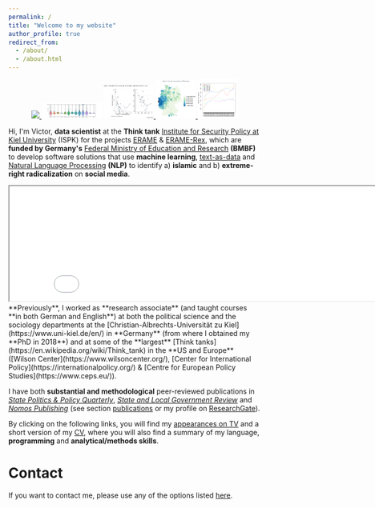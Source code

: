 ```yaml
---
permalink: /
title: "Welcome to my website"
author_profile: true
redirect_from: 
  - /about/
  - /about.html
---
```

<p align="middle">
<a href="../images/v2_s_MOTRA-K-Poster_geschw%C3%A4rzt.jpg"> 
    <img src="../images/v2_s_MOTRA-K-Poster_geschw%C3%A4rzt.jpg" width="60" /> </a>
<a href="../images/motra2022/violins_means.jpg">
    <img src="../images/motra2022/violins_means.jpg" width="120" /></a>  
<a href="../images/social_connectedness/f3_binscatter.jpeg">
    <img src="../images/social_connectedness/f3_binscatter.jpeg" width="100" /> </a>
<a href="../images/social_connectedness/heinsberg_connectedness.jpeg">
    <img src="../images/social_connectedness/heinsberg_connectedness.jpeg" width="80" /> </a>
<a href="../images/motra2022/stm_time_auswahl.png">
    <img src="../images/motra2022/stm_time_auswahl.png" width="80" /> </a>  
</p>

Hi, I'm Victor, **data scientist** at the **Think tank** [Institute for Security Policy at Kiel University](https://www.ispk.uni-kiel.de/en) (ISPK) for the projects [ERAME](/images/erame/erame_english_description.pdf) & [ERAME-Rex](/images/rex/english_description_rex.pdf), which are **funded by Germany's** [Federal Ministry of Education and Research](https://www.bmbf.de/bmbf/en/home/home_node.html) **(BMBF)** to develop software solutions that use **machine learning**, [text-as-data](https://en.wikipedia.org/wiki/Text_mining) and [Natural Language Processing](https://en.wikipedia.org/wiki/Natural_language_processing) **(NLP)** to identify a) **islamic** and b) **extreme-right radicalization** on **social media**.
<iframe src="../images/erame/lda-mallet-10.html" height="230" width="730" name = "iframe_a" title="Iframe Example"></iframe>
**Previously**, I worked as **research associate** (and taught courses **in both German and English**) at both the political science and the sociology departments at the [Christian-Albrechts-Universität zu Kiel](https://www.uni-kiel.de/en/) in **Germany** (from where I obtained my **PhD in 2018**) and at some of the **largest** [Think tanks](https://en.wikipedia.org/wiki/Think_tank) in the **US and Europe** ([Wilson Center](https://www.wilsoncenter.org/), [Center for International Policy](https://internationalpolicy.org/) & [Centre for European Policy Studies](https://www.ceps.eu/)).

I have both **substantial and methodological** peer-reviewed publications in [*State Politics & Policy Quarterly*](https://www.cambridge.org/core/journals/state-politics-and-policy-quarterly), [*State and Local Government Review*](https://journals.sagepub.com/home/SLG) and [*Nomos Publishing*](https://www.nomos.de/en/) (see section [publications](https://victor-cruz-aceves.github.io//portfolio/) or my profile on [ResearchGate](https://www.researchgate.net/profile/Victor-Cruz-Aceves-2/research)).

By clicking on the following links, you will find my [appearances on TV](https://victor-cruz-aceves.github.io//talks/) and a short version of my [CV](https://victor-cruz-aceves.github.io//cv/), where you will also find a summary of my language, **programming** and **analytical/methods skills**.

Contact
======
If you want to contact me, please use any of the options listed [here](https://www.ispk.uni-kiel.de/en/staff/staff/dr-victor-cruz-aceves).
